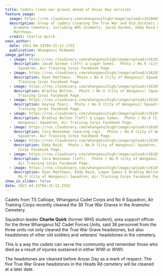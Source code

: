 ```yaml
---
title: Cadets clean war graves ahead of Anzac Day services
feature_image:
  image: https://res.cloudinary.com/whanganuihigh/image/upload/v1618460194/News/Charlie_Quirk._cadets_at_Aramoho_cemetery_Midweek_14.4.21._phto_charlie_quirk.jpg
  description: Group of cadets cleaning the True War and Old Soldiers graves at
    Aramoho Cemetery, including WHS students, Jacob Gorman, Eddy Reid & Ryan
    Matthews.
  credit: Charlie Quirk.
news_author:
  date: 2021-04-14T04:15:12.175Z
  publication: Whanganui Midweek
image_gallery:
  - image: https://res.cloudinary.com/whanganuihigh/image/upload/v1618544492/News/No.9%20%28City%20of%20Wanganui%29%20Squadron%2C%20Air%20Training%20Corps/2.Logan_Symes_right_Jacob_Gorman.Air_Training_Corps_cadet.169596342_4153821241329752_8520961794931971885_n.jpg
    description: Jacob Gorman (left) & Logan Symes.  Photo / No.9 (City of Wanganui)
      Squadron, Air Training Corps Facebook Page.
  - image: https://res.cloudinary.com/whanganuihigh/image/upload/v1618544494/News/No.9%20%28City%20of%20Wanganui%29%20Squadron%2C%20Air%20Training%20Corps/6.Ryan_Matthews.Air_Training_Corps_cadet.169615095_4153821111329765_467912829307414292_n.jpg
    description: Ryan Matthews.  Photo / No.9 (City of Wanganui) Squadron, Air
      Training Corps Facebook Page.
  - image: https://res.cloudinary.com/whanganuihigh/image/upload/v1618544494/News/No.9%20%28City%20of%20Wanganui%29%20Squadron%2C%20Air%20Training%20Corps/9.Bradley_Belton.Air_Training_Corps_cadet.169625239_4153821211329755_4369008766762608984_n.jpg
    description: Bradley Belton.  Photo / No.9 (City of Wanganui) Squadron, Air
      Training Corps Facebook Page.
  - image: https://res.cloudinary.com/whanganuihigh/image/upload/v1618544489/News/No.9%20%28City%20of%20Wanganui%29%20Squadron%2C%20Air%20Training%20Corps/10.Hayley_Poari.Air_Training_Corps_cadet.169185482_4153821407996402_3027325907663978742_n.jpg
    description: Hayley Poari.  Photo / No.9 (City of Wanganui) Squadron, Air
      Training Corps Facebook Page.
  - image: https://res.cloudinary.com/whanganuihigh/image/upload/v1618544490/News/No.9%20%28City%20of%20Wanganui%29%20Squadron%2C%20Air%20Training%20Corps/11.Logan_Bradley.Air_Training_Corps_cadet.172186026_4153821327996410_5263322949228003028_n.jpg
    description: Bradley Belton (left) & Logan Symes.  Photo / No.9 (City of
      Wanganui) Squadron, Air Training Corps Facebook Page.
  - image: https://res.cloudinary.com/whanganuihigh/image/upload/v1618544490/News/No.9%20%28City%20of%20Wanganui%29%20Squadron%2C%20Air%20Training%20Corps/12.Cara_Benseman_with_cap_Air_Training_Corps_cadet.171025638_4153821461329730_1769383690306497181_n.jpg
    description: Cara Benseman (wearing cap).  Photo / No.9 (City of Wanganui)
      Squadron, Air Training Corps Facebook Page.
  - image: https://res.cloudinary.com/whanganuihigh/image/upload/v1618544490/News/No.9%20%28City%20of%20Wanganui%29%20Squadron%2C%20Air%20Training%20Corps/13.Eddie.Air_Training_Corps_cadet.169315465_4153821417996401_5781318587361496397_n.jpg
    description: Eddy Reid.  Photo / No.9 (City of Wanganui) Squadron, Air Training
      Corps Facebook Page.
  - image: https://res.cloudinary.com/whanganuihigh/image/upload/v1618544489/News/No.9%20%28City%20of%20Wanganui%29%20Squadron%2C%20Air%20Training%20Corps/13a.Cara_Benseman.Air_Training_Corps_cadet.170245494_4153820997996443_3880298739568944403_n.jpg
    description: Cara Benseman (left).  Photo / No.9 (City of Wanganui) Squadron,
      Air Training Corps Facebook Page.
  - image: https://res.cloudinary.com/whanganuihigh/image/upload/v1618544492/News/No.9%20%28City%20of%20Wanganui%29%20Squadron%2C%20Air%20Training%20Corps/13b.Ryan_Eddy_Logan_Bradley_Belton.Air_Training_Corps_cadet.169534766_4153821181329758_5639900415417549971_n.jpg
    description: Ryan Matthews, Eddy Reid, Logan Symes & Bradley Belton.  Photo /
      No.9 (City of Wanganui) Squadron, Air Training Corps Facebook Page.
show_in_slider: false
date: 2021-04-15T04:15:12.255Z
---
```

Cadets from TS Calliope, Whanganui Cadet Corps and No 9 Squadron, Air Training Corps recently cleaned the 38 True War Graves in the Aramoho Cemetery.

Squadron leader **Charlie Quirk** (former WHS student), area support officer for the three Whanganui NZ Cadet Forces Units, said 36 personnel from the three units not only cleaned the True War Grave headstones, but also headstones of other old soldiers and veterans' headstones in the cemetery.

This is a way the cadets can serve the community and remember those who died as a result of injuries sustained in either WWI or WWII.

The headstones are cleaned before Anzac Day as a mark of respect. The five True War Grave headstones in the Heads Rd cemetery will be cleaned at a later date.

